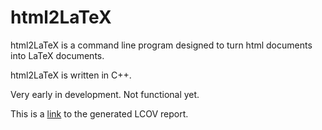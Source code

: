 # html2LaTeX

html2LaTeX is a command line program designed to turn html documents into LaTeX documents.

html2LaTeX is written in C++.

Very early in development.  Not functional yet.

This is a <a href="../../coverage/index.html">link</a>  to the generated LCOV report.
